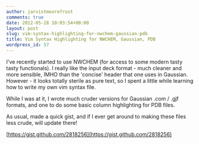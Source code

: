 ```yaml
---
author: jarvistmoorefrost
comments: true
date: 2012-05-28 10:03:54+00:00
layout: post
slug: vim-syntax-highlighting-for-nwchem-gaussian-pdb
title: Vim Syntax Highlighting for NWCHEM, Gaussian, PDB
wordpress_id: 57
---
```


I've recently started to use NWCHEM (for access to some modern tasty tasty functionals). I really like the input deck format - much cleaner and more sensible, IMHO than the 'concise' header that one uses in Gaussian. However - it looks totally sterile as pure text, so I spent a little while learning how to write my own vim syntax file.

While I was at it, I wrote much cruder versions for Gaussian .com / .gjf formats, and one to do some basic column highlighting for PDB files.

As usual, made a quick gist, and if I ever get around to making these files less crude, will update there!

[https://gist.github.com/2818256](https://gist.github.com/2818256)
